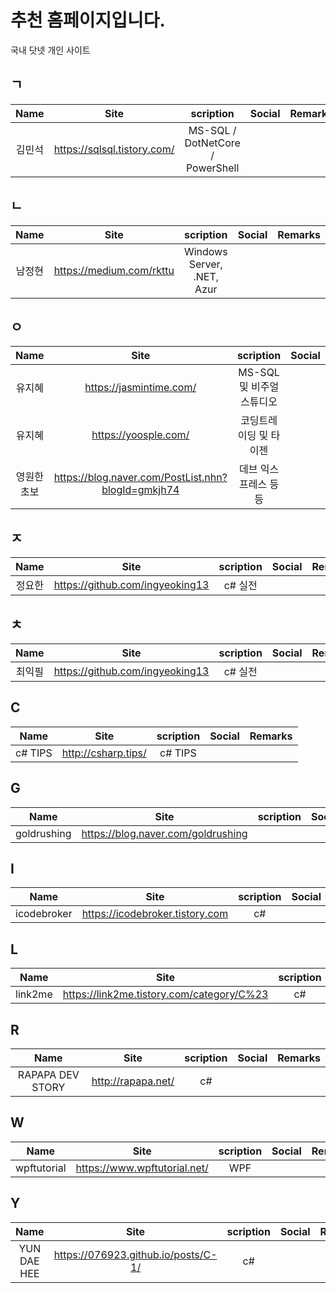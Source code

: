 # 추천 홈페이지입니다.

국내 닷넷 개인 사이트
## ㄱ
| Name | Site | scription | Social |Remarks|
|:--------:|:--------:|:--------:|:--------:|:--------:|
| 김민석    | https://sqlsql.tistory.com/ | MS-SQL / DotNetCore / PowerShell | | |

## ㄴ
| Name | Site | scription | Social |Remarks|
|:--------:|:--------:|:--------:|:--------:|:--------:|
| 남정현    | https://medium.com/rkttu | Windows Server, .NET, Azur | | |


## ㅇ

| Name | Site | scription | Social |Remarks|
|:--------:|:--------:|:--------:|:--------:|:--------:|
| 유지혜    | https://jasmintime.com/ | MS-SQL 및 비주얼 스튜디오 | | |
| 유지혜    | https://yoosple.com/    | 코딩트레이딩 및 타이젠 |  | |
| 영원한 초보    | https://blog.naver.com/PostList.nhn?blogId=gmkjh74    | 데브 익스프레스 등등 |  | |



## ㅈ

| Name | Site | scription | Social |Remarks|
|:--------:|:--------:|:--------:|:--------:|:--------:|
| 정요한    | https://github.com/ingyeoking13 | c# 실전  | | |


## ㅊ

| Name | Site | scription | Social |Remarks|
|:--------:|:--------:|:--------:|:--------:|:--------:|
| 최익필    | https://github.com/ingyeoking13 | c# 실전  | | |

## C
| Name | Site | scription | Social |Remarks|
|:--------:|:--------:|:--------:|:--------:|:--------:|
| c# TIPS    | http://csharp.tips/ | c# TIPS  | | |

## G
| Name | Site | scription | Social |Remarks|
|:--------:|:--------:|:--------:|:--------:|:--------:|
| goldrushing  | https://blog.naver.com/goldrushing |   | | |



## I

| Name | Site | scription | Social |Remarks|
|:--------:|:--------:|:--------:|:--------:|:--------:|
| icodebroker    | https://icodebroker.tistory.com | c#   | | |

## L

| Name | Site | scription | Social |Remarks|
|:--------:|:--------:|:--------:|:--------:|:--------:|
| link2me    | https://link2me.tistory.com/category/C%23 | c#   | | |

 
## R
| Name | Site | scription | Social |Remarks|
|:--------:|:--------:|:--------:|:--------:|:--------:|
| RAPAPA DEV STORY   | http://rapapa.net/ | c#   | | |
 
 
## W
| Name | Site | scription | Social |Remarks|
|:--------:|:--------:|:--------:|:--------:|:--------:|
| wpftutorial  | https://www.wpftutorial.net/ | WPF   | | |
 

## Y

| Name | Site | scription | Social |Remarks|
|:--------:|:--------:|:--------:|:--------:|:--------:|
| YUN DAE HEE    | https://076923.github.io/posts/C-1/ | c#   | | |


